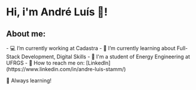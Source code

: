 <h1>
Hi, i'm André Luís 👋! 
</h1>


<h2>About me:</h2>
- 💻 I’m currently working at Cadastra
- 📝 I’m currently learning about Full-Stack Development, Digital Skills
- 🚀 I'm a student of Energy Engineering at UFRGS 
- 👯 How to reach me on: [Linkedln](https://www.linkedin.com/in/andre-luis-stamm/)







🚀 Always learning!
